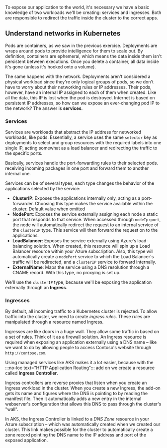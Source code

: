 To expose our application to the world, it's necessary we have a basic knowledge of two workloads we'll be creating: services and ingresses. Both are responsible to redirect the traffic inside the cluster to the correct apps.

## Understand networks in Kubernetes

Pods are containers, as we saw in the previous exercise. Deployments are wraps around pods to provide intelligence for them to scale out. By definition, containers are ephemeral, which means the data inside them isn't persistent between executions. Once you delete a container, all data inside it's gone (unless it's hooked onto a volume).

The same happens with the network. Deployments aren't considered a physical workload since they're only logical groups of pods, so we don't have to worry about their networking rules or IP addresses. Their pods, however, have an internal IP assigned to each of them when created. Like all the data, this IP is lost when the pod is destroyed. Internet is based on persistent IP addresses, so how can we expose an ever-changing pod IP to the network? The answer is __services__.

### Services

Services are workloads that abstract the IP address for networked workloads, like pods. Essentially, a service uses the same `selector` key as deployments to select and group resources with the required labels into one single IP, acting somewhat as a load balancer and redirecting the traffic to the specific ports.

Basically, services handle the port-forwarding rules to their selected pods. receiving incoming packages in one port and forward them to another internal one.

Services can be of several types, each type changes the behavior of the applications selected by the service:

- __ClusterIP__: Exposes the applications internally only, acting as a port-forwarder. Choosing this type makes the service available within the cluster. Default value when omitted
- __NodePort__: Exposes the service externally assigning each node a static port that responds to that service. When accessed through `nodeIp:port`, the node will automatically redirect the request to an internal service of the `clusterIP` type. This service will then forward the request on to the applications.
- __LoadBalancer__: Exposes the service externally using Azure's load-balancing solution. When created, this resource will spin up a Load Balancer resource within your Azure subscription. Also, this type will automatically create a `nodePort` service to which the Load Balancer's traffic will be redirected, and a `clusterIP` service to forward internally.
- __ExternalName__: Maps the service using a DNS resolution through a CNAME record. With this type, no proxying is set up.

We'll use the `clusterIP` type, because we'll be exposing the application externally through an __Ingress__.

### Ingresses

By default, all incoming traffic to a Kubernetes cluster is rejected. To allow traffic into the cluster, we need to create _ingress rules_. These rules are manipulated through a resource named Ingress.

Ingresses are like doors in a huge wall. They allow some traffic in based on a set of rules. Think of it as a firewall solution. An Ingress resource is required when exposing an application externally using a DNS name – like we want to do by allowing people to access Contoso's website through `http://contoso.com`.

Using managed services like AKS makes it a lot easier, because with the :::no-loc text="HTTP Application Routing"::: add on we create a resource called __Ingress Controller__.

Ingress controllers are reverse proxies that listen when you create an Ingress workload in the cluster. When you create a new Ingress, the add-on gets its name and figures where the DNS is pointing to by reading the manifest file. Then it automatically adds a new entry in the internal webserver's configuration that allows this DNS to pass through the cluster's "wall".

In AKS, the Ingress Controller is linked to a _DNS Zone_ resource in your Azure subscription – which was automatically created when we created our cluster. This link makes possible for the cluster to automatically create a zone record pointing the DNS name to the IP address and port of the exposed application.
